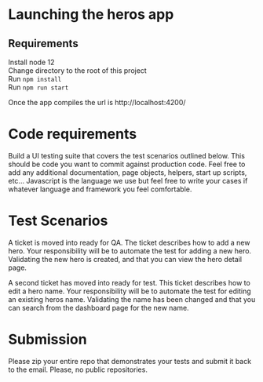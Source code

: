 # Launching the heros app

## Requirements


Install node 12  
Change directory to the root of this project  
Run `npm install`  
Run `npm run start`  

Once the app compiles the url is  http://localhost:4200/

# Code requirements

Build a UI testing suite that covers the test scenarios outlined below. This should be code you want to commit against production code. Feel free to add any additional documentation, page objects, helpers, start up scripts, etc... Javascript is the language we use but feel free to write your cases if whatever language and framework you feel comfortable. 


# Test Scenarios

A ticket is moved into ready for QA. The ticket describes how to add a new hero. Your responsibility will be to automate the test for adding a new hero. Validating the new hero is created, and that you can view the hero detail page. 

A second ticket has moved into ready for test. This ticket describes how to edit a hero name. Your responsibility will be to automate the test for editing an existing heros name. Validating the name has been changed and that you can search from the dashboard page for the new name. 


# Submission

Please zip your entire repo that demonstrates your tests and submit it back to the email. Please, no public repositories.

